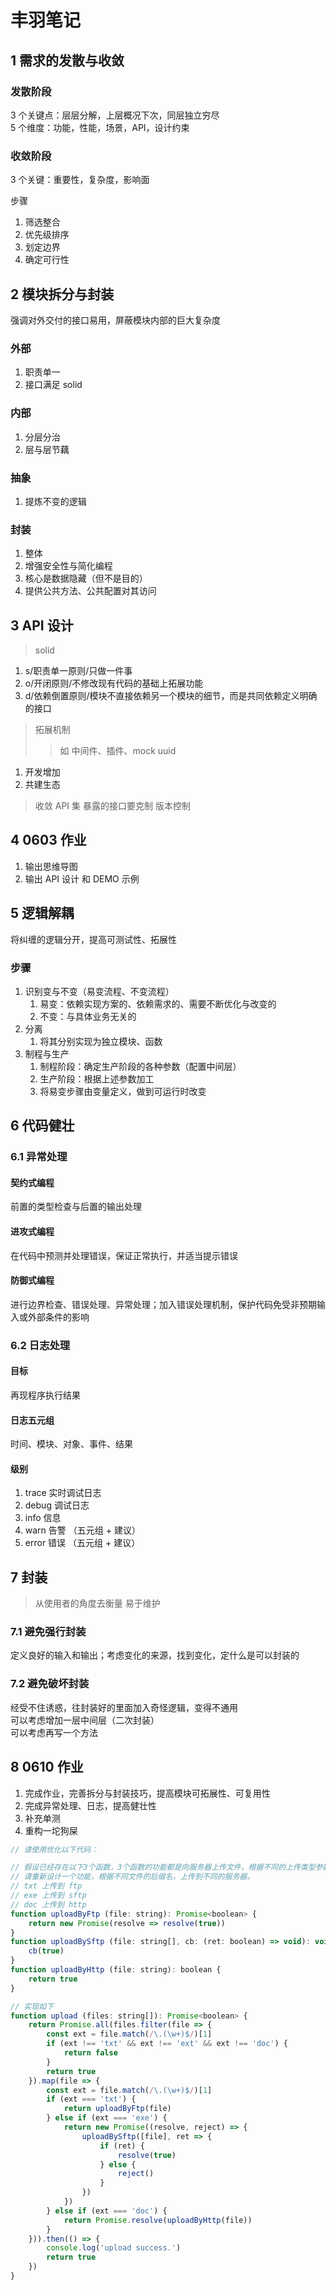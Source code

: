 # 丰羽笔记

## 1 需求的发散与收敛

### 发散阶段

3 个关键点：层层分解，上层概况下次，同层独立穷尽  
5 个维度：功能，性能，场景，API，设计约束

### 收敛阶段

3 个关键：重要性，复杂度，影响面

步骤

1. 筛选整合
2. 优先级排序
3. 划定边界
4. 确定可行性

## 2 模块拆分与封装

强调对外交付的接口易用，屏蔽模块内部的巨大复杂度

### 外部

1. 职责单一
2. 接口满足 solid

### 内部

1. 分层分治
2. 层与层节藕

### 抽象

1. 提炼不变的逻辑

### 封装

1. 整体
2. 增强安全性与简化编程
3. 核心是数据隐藏（但不是目的）
4. 提供公共方法、公共配置对其访问

## 3 API 设计

> solid

1. s/职责单一原则/只做一件事
2. o/开闭原则/不修改现有代码的基础上拓展功能
3. d/依赖倒置原则/模块不直接依赖另一个模块的细节，而是共同依赖定义明确的接口

> 拓展机制
>
> > 如 中间件、插件、mock uuid

1. 开发增加
2. 共建生态

> 收敛 API 集
> 暴露的接口要克制
> 版本控制

## 4 0603 作业

1. 输出思维导图
2. 输出 API 设计 和 DEMO 示例

## 5 逻辑解耦

将纠缠的逻辑分开，提高可测试性、拓展性

### 步骤

1. 识别变与不变（易变流程、不变流程）
    1. 易变：依赖实现方案的、依赖需求的、需要不断优化与改变的
    2. 不变：与具体业务无关的
2. 分离
    1. 将其分别实现为独立模块、函数
3. 制程与生产
    1. 制程阶段：确定生产阶段的各种参数（配置中间层）
    2. 生产阶段：根据上述参数加工
    3. 将易变步骤由变量定义，做到可运行时改变

## 6 代码健壮

### 6.1 异常处理

#### 契约式编程

前置的类型检查与后置的输出处理

#### 进攻式编程

在代码中预测并处理错误，保证正常执行，并适当提示错误

#### 防御式编程

进行边界检查、错误处理、异常处理；加入错误处理机制，保护代码免受非预期输入或外部条件的影响

### 6.2 日志处理

#### 目标

再现程序执行结果

#### 日志五元组

时间、模块、对象、事件、结果

#### 级别

1. trace 实时调试日志
2. debug 调试日志
3. info 信息
4. warn 告警 （五元组 + 建议）
5. error 错误 （五元组 + 建议）

## 7 封装

> 从使用者的角度去衡量 易于维护

### 7.1 避免强行封装

定义良好的输入和输出；考虑变化的来源，找到变化，定什么是可以封装的

### 7.2 避免破坏封装

经受不住诱惑，往封装好的里面加入奇怪逻辑，变得不通用  
可以考虑增加一层中间层（二次封装）  
可以考虑再写一个方法

## 8 0610 作业

1. 完成作业，完善拆分与封装技巧，提高模块可拓展性、可复用性
2. 完成异常处理、日志，提高健壮性
3. 补充单测
4. 重构一坨狗屎

``` js
// 请使用优化以下代码：

// 假设已经存在以下3个函数，3个函数的功能都是向服务器上传文件，根据不同的上传类型参数都会不一样。内容的实现这里无须关注
// 请重新设计一个功能，根据不同文件的后缀名，上传到不同的服务器。
// txt 上传到 ftp
// exe 上传到 sftp
// doc 上传到 http
function uploadByFtp (file: string): Promise<boolean> {
    return new Promise(resolve => resolve(true))
}
function uploadBySftp (file: string[], cb: (ret: boolean) => void): void {
    cb(true)
}
function uploadByHttp (file: string): boolean {
    return true
}

// 实现如下
function upload (files: string[]): Promise<boolean> {
    return Promise.all(files.filter(file => {
        const ext = file.match(/\.(\w+)$/)[1]
        if (ext !== 'txt' && ext !== 'ext' && ext !== 'doc') {
            return false
        }
        return true
    }).map(file => {
        const ext = file.match(/\.(\w+)$/)[1]
        if (ext === 'txt') {
            return uploadByFtp(file)
        } else if (ext === 'exe') {
            return new Promise((resolve, reject) => {
                uploadBySftp([file], ret => {
                    if (ret) {
                        resolve(true)
                    } else {
                        reject()
                    }
                })
            })
        } else if (ext === 'doc') {
            return Promise.resolve(uploadByHttp(file))
        }
    })).then(() => {
        console.log('upload success.')
        return true
    })
}
```
